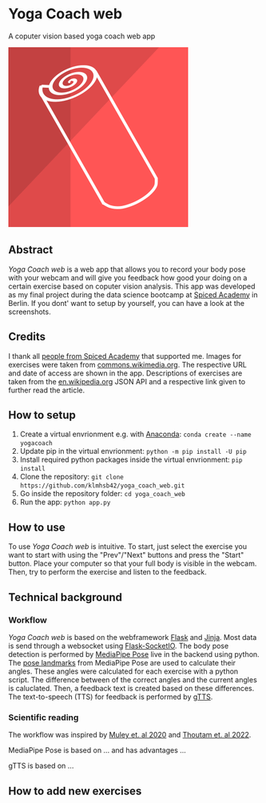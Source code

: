 # Yoga Coach web

A coputer vision based yoga coach web app

![logo](https://github.com/klmhsb42/yoga_coach_web/blob/main/static/img/logo.svg)

## Abstract

*Yoga Coach web* is a web app that allows you to record your body pose with your webcam and will give you feedback how good your doing on a certain exercise based on coputer vision analysis. This app was developed as my final project during the data science bootcamp at [Spiced Academy](https://www.spiced-academy.com/de/program/data-science) in Berlin. If you dont' want to setup by yourself, you can have a look at the screenshots.

## Credits

I thank all [people from Spiced Academy](https://www.spiced-academy.com/de/about) that supported me. Images for exercises were taken from [commons.wikimedia.org](https://commons.wikimedia.org/). The respective URL and date of access are shown in the app. Descriptions of exercises are taken from the [en.wikipedia.org](https://en.wikipedia.org/wiki/) JSON API and a respective link given to further read the article.

## How to setup

1) Create a virtual envrionment e.g. with [Anaconda](https://www.anaconda.com/): `conda create --name yogacoach`
2) Update pip in the virtual envrionment: `python -m pip install -U pip`
3) Install required python packages inside the virtual envrionment: `pip install`
4) Clone the repository: `git clone https://github.com/klmhsb42/yoga_coach_web.git`
5) Go inside the repository folder: `cd yoga_coach_web`
6) Run the app: `python app.py`

## How to use

To use *Yoga Coach web* is intuitive. To start, just select the exercise you want to start with using the "Prev"/"Next" buttons and press the "Start" button. Place your computer so that your full body is visible in the webcam. Then, try to perform the exercise and listen to the feedback.

## Technical background

### Workflow

*Yoga Coach web* is based on the webframework [Flask](https://palletsprojects.com/p/flask/) and [Jinja](https://palletsprojects.com/p/jinja/). Most data is send through a websocket using [Flask-SocketIO](https://flask-socketio.readthedocs.io/en/latest/). The body pose detection is performed by [MediaPipe Pose](https://google.github.io/mediapipe/solutions/pose.html) live in the backend using python. The [pose landmarks](https://google.github.io/mediapipe/solutions/pose.html#pose_landmarks) from MediaPipe Pose are used to calculate their angles. These angles were calculated for each exercise with a python script. The difference between of the correct angles and the current angles is caluclated. Then, a feedback text is created based on these differences. The text-to-speech (TTS) for feedback is performed by [gTTS](https://github.com/pndurette/gTTS).

### Scientific reading

The workflow was inspired by [Muley et. al 2020](https://www.irjmets.com/uploadedfiles/paper/volume2/issue_9_september_2020/4037/1628083159.pdf) and [Thoutam et. al 2022](https://doi.org/10.1155/2022/4311350).

MediaPipe Pose is based on ... and has advantages ...

gTTS is based on ...

## How to add new exercises


